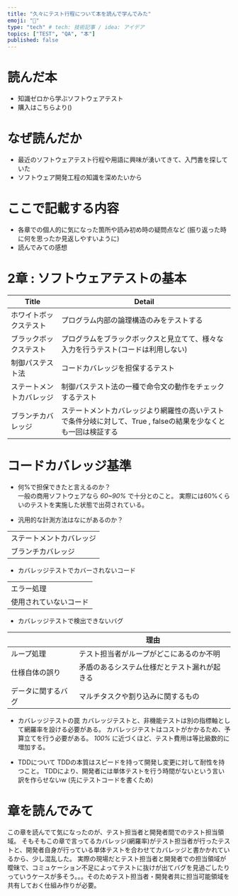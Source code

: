 ```yaml
---
title: "久々にテスト行程について本を読んで学んでみた"
emoji: "🐙"
type: "tech" # tech: 技術記事 / idea: アイデア
topics: ["TEST", "QA", "本"]
published: false
---
```

# 読んだ本
* 知識ゼロから学ぶソフトウェアテスト  
* 購入はこちらより()

# なぜ読んだか
* 最近のソフトウェアテスト行程や用語に興味が湧いてきて、入門書を探していた
* ソフトウェア開発工程の知識を深めたいから


# ここで記載する内容
* 各章での個人的に気になった箇所や読み初め時の疑問点など
(振り返った時に何を思ったか見返しやすいように)
* 読んでみての感想

# 2章 : ソフトウェアテストの基本 
|  Title  |  Detail  |
| ---- | ---- |
|  ホワイトボックステスト  |  プログラム内部の論理構造のみをテストする  |
|  ブラックボックステスト | プログラムをブラックボックスと見立てて、様々な入力を行うテスト(コードは利用しない)   |
|  制御パステスト法 |  コードカバレッジを担保するテスト  |
|  ステートメントカバレッジ |  制御パステスト法の一種で命令文の動作をチェックするテスト  |
| ブランチカバレッジ  | ステートメントカバレッジより網羅性の高いテストで条件分岐に対して、True , falseの結果を少なくとも一回は検証する  |  

# コードカバレッジ基準
* 何%で担保できたと言えるのか？  
一般の商用ソフトウェアなら *60~90%* で十分とのこと。
実際には60%くらいのテストを実施した状態で出荷されている。


* 汎用的な計測方法はなにがあるのか？  

|   | 
| ---- |
| ステートメントカバレッジ  |  
|ブランチカバレッジ |

* カバレッジテストでカバーされないコード  

|   | 
| ---- |
| エラー処理  |  
|使用されていないコード |

* カバレッジテストで検出できないバグ  

|   | 理由 |
| ---- | ---- |   
| ループ処理  | テスト担当者がループがどこにあるのか不明 |  
| 仕様自体の誤り | 矛盾のあるシステム仕様だとテスト漏れが起きる |  
| データに関するバグ | マルチタスクや割り込みに関するもの | 

* カバレッジテストの罠
カバレッジテストと、非機能テストは別の指標軸として網羅率を設ける必要がある。
カバレッジテストはコストがかかるため、予算立てを行う必要がある。
*100%* に近づくほど、テスト費用は等比級数的に増加する。

* TDDについて
TDDの本質はスピードを持って開発し変更に対して耐性を持つこと。
TDDにより、開発者には単体テストを行う時間がないという言い訳を作らせないw (先にテストコードを書くため) 

# 章を読んでみて
この章を読んでて気になったのが、テスト担当者と開発者間でのテスト担当領域。
そもそもこの章で言ってるカバレッジ(網羅率)がテスト担当者が行ったテストと、開発者自身が行っている単体テストを合わせてカバレッジと書かかれているから、少し混乱した。
実際の現場だとテスト担当者と開発者での担当領域が曖昧で、コミュケーション不足によってテストに抜けが出てバグを見過ごしたりっていうケースが多そう。。。そのためテスト担当者・開発者共に担当可能領域を共有しておく仕組み作りが必要。

